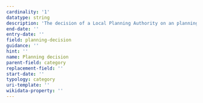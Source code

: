 ```yaml
---
cardinality: '1'
datatype: string
description: 'The decision of a Local Planning Authority on an planning application'
end-date: ''
entry-date: ''
field: planning-decision
guidance: ''
hint: ''
name: Planning decision
parent-field: category
replacement-field: ''
start-date: ''
typology: category
uri-template: ''
wikidata-property: ''
---
```

